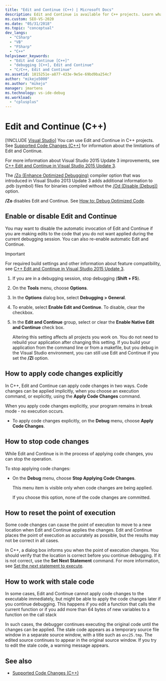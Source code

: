 ```yaml
---
title: "Edit and Continue (C++) | Microsoft Docs"
description: Edit and Continue is available for C++ projects. Learn what edits are supported, and how to can control whether, and when, your edits are applied.
ms.custom: SEO-VS-2020
ms.date: "05/31/2018"
ms.topic: "conceptual"
dev_langs:
  - "CSharp"
  - "VB"
  - "FSharp"
  - "C++"
helpviewer_keywords:
  - "Edit and Continue [C++]"
  - "debugging [C++], Edit and Continue"
  - "C/C++, Edit and Continue"
ms.assetid: 1815251e-a877-433e-9e5e-69bd9ba254c7
author: "mikejo5000"
ms.author: "mikejo"
manager: jmartens
ms.technology: vs-ide-debug
ms.workload:
  - "cplusplus"
---
```

# Edit and Continue (C++)

 [!INCLUDE [Visual Studio](~/includes/applies-to-version/vs-not-mac.md)]
You can use Edit and Continue in C++ projects. See [Supported Code Changes (C++)](../debugger/supported-code-changes-cpp.md) for information about the limitations of Edit and Continue.

For more information about Visual Studio 2015 Update 3 improvements, see [C++ Edit and Continue in Visual Studio 2015 Update 3](https://devblogs.microsoft.com/cppblog/c-edit-and-continue-in-visual-studio-2015-update-3/).

 The [/Zo (Enhance Optimized Debugging)](/cpp/build/reference/zo-enhance-optimized-debugging) compiler option that was introduced in Visual Studio 2013 Update 3 adds additional information to .pdb (symbol) files for binaries compiled without the [/Od (Disable (Debug))](/cpp/build/reference/od-disable-debug) option.

 **/Zo** disables Edit and Continue. See [How to: Debug Optimized Code](../debugger/how-to-debug-optimized-code.md).

## <a name="BKMK_Enable_or_disable_automatic_invocation_of_Edit_and_Continue"></a> Enable or disable Edit and Continue
 You may want to  disable the automatic invocation of Edit and Continue if you are making edits to the code that you do not want applied during the current debugging session. You can also re-enable automatic Edit and Continue.

> [!IMPORTANT]
> For required build settings and other information about feature compatibility, see [C++ Edit and Continue in Visual Studio 2015 Update 3](https://devblogs.microsoft.com/cppblog/c-edit-and-continue-in-visual-studio-2015-update-3/).

1. If you are in a debugging session, stop debugging (**Shift + F5**).

2. On the **Tools** menu, choose **Options**.

3. In the **Options** dialog box, select **Debugging > General**.

4. To enable, select **Enable Edit and Continue**. To disable, clear the checkbox.

5. In the **Edit and Continue** group, select or clear the **Enable Native Edit and Continue** check box.

   Altering this setting affects all projects you work on. You do not need to rebuild your application after changing this setting. If you build your application from the command line or from a makefile, but you debug in the Visual Studio environment, you can still use Edit and Continue if you set the **/ZI** option.

## <a name="BKMK_How_to_apply_code_changes_explicitly"></a> How to apply code changes explicitly
 In C++, Edit and Continue can apply code changes in two ways. Code changes can be applied implicitly, when you choose an execution command, or explicitly, using the **Apply Code Changes** command.

 When you apply code changes explicitly, your program remains in break mode - no execution occurs.

- To apply code changes explicitly, on the **Debug** menu, choose **Apply Code Changes**.

## <a name="BKMK_How_to_stop_code_changes"></a> How to stop code changes
 While Edit and Continue is in the process of applying code changes, you can stop the operation.

 To stop applying code changes:

- On the **Debug** menu, choose **Stop Applying Code Changes**.

  This menu item is visible only when code changes are being applied.

  If you choose this option, none of the code changes are committed.

## <a name="BKMK_How_to_reset_the_point_of_execution"></a> How to reset the point of execution
 Some code changes can cause the point of execution to move to a new location when Edit and Continue applies the changes. Edit and Continue places the point of execution as accurately as possible, but the results may not be correct in all cases.

 In C++, a dialog box informs you when the point of execution changes. You should verify that the location is correct before you continue debugging. If it is not correct, use the **Set Next Statement** command. For more information, see [Set the next statement to execute](./navigating-through-code-with-the-debugger.md#BKMK_Set_the_next_statement_to_execute).

## <a name="BKMK_How_to_work_with_stale_code"></a> How to work with stale code
 In some cases, Edit and Continue cannot apply code changes to the executable immediately, but might be able to apply the code changes later if you continue debugging. This happens if you edit a function that calls the current function or if you add more than 64 bytes of new variables to a function on the call stack

 In such cases, the debugger continues executing the original code until the changes can be applied. The stale code appears as a temporary source file window in a separate source window, with a title such as `enc25.tmp`. The edited source continues to appear in the original source window. If you try to edit the stale code, a warning message appears.

## See also
- [Supported Code Changes (C++)](../debugger/supported-code-changes-cpp.md)